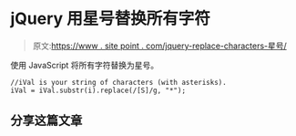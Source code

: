 # jQuery 用星号替换所有字符

> 原文:[https://www . site point . com/jquery-replace-characters-星号/](https://www.sitepoint.com/jquery-replace-characters-asterisks/)

使用 JavaScript 将所有字符替换为星号。

```
//iVal is your string of characters (with asterisks).
iVal = iVal.substr(i).replace(/[S]/g, "*");
```

## 分享这篇文章